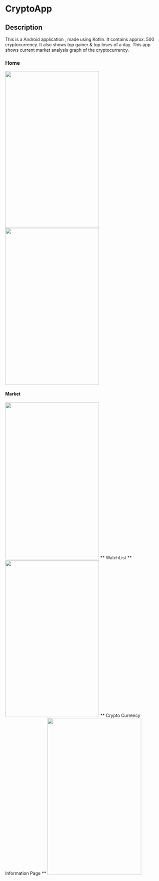 # CryptoApp
## Description
This is a Android application , made using Kotlin. It contains approx. 500 cryptocurrency. It also shows top gainer & top loses of a day.
This app shows current market analysis graph of the cryptocurrency. 
### Home 
<img src="https://user-images.githubusercontent.com/114559538/230426837-f4066948-198f-4f6b-9671-a665bf310b9a.jpg" width="300" height="500"> <img src="https://user-images.githubusercontent.com/114559538/230427156-a0d19eeb-d862-4174-9e80-6f6493419cbc.jpg" width="300" height="500">
#### Market
<img src="https://user-images.githubusercontent.com/114559538/230427755-cec719a6-205a-4afc-845b-d97f88c5ba07.jpg" width="300" height="500">
** WatchList **
<img src="https://user-images.githubusercontent.com/114559538/230428424-3d3549c0-c1ad-45d2-84ea-d99132f27b0e.jpg" width="300" height="500">
** Crypto Currency Information Page **
<img src="https://user-images.githubusercontent.com/114559538/230428872-434c09e5-f86e-49ed-ba0b-b5d8a55934b3.jpg" width="300" height="500">
